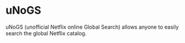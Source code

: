 # uNoGS
uNoGS (unofficial Netflix online Global Search) allows anyone to easily search the global Netflix catalog.
